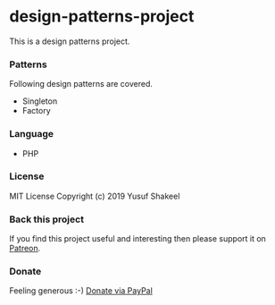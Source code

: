 # design-patterns-project
This is a design patterns project.

### Patterns

Following design patterns are covered.

* Singleton
* Factory

### Language

* PHP

### License

MIT License Copyright (c) 2019 Yusuf Shakeel

### Back this project

If you find this project useful and interesting then please support it on [Patreon](https://www.patreon.com/yusufshakeel).

### Donate
Feeling generous :-) [Donate via PayPal](https://www.paypal.me/yusufshakeel)